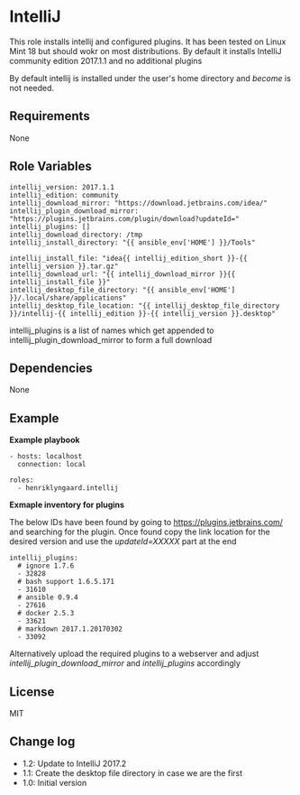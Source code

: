IntelliJ
=========

This role installs intellij and configured plugins. It has been tested on Linux Mint 18 but should wokr on most 
distributions. By default it installs IntelliJ community edition 2017.1.1 and no additional plugins

By default intellij is installed under the user's home directory and _become_ is not needed.

Requirements
------------

None


Role Variables
--------------

    intellij_version: 2017.1.1
    intellij_edition: community
    intellij_download_mirror: "https://download.jetbrains.com/idea/"
    intellij_plugin_download_mirror: "https://plugins.jetbrains.com/plugin/download?updateId="
    intellij_plugins: []
    intellij_download_directory: /tmp
    intellij_install_directory: "{{ ansible_env['HOME'] }}/Tools"

    intellij_install_file: "idea{{ intellij_edition_short }}-{{ intellij_version }}.tar.gz"
    intellij_download_url: "{{ intellij_download_mirror }}{{ intellij_install_file }}"
    intellij_desktop_file_directory: "{{ ansible_env['HOME'] }}/.local/share/applications"
    intellij_desktop_file_location: "{{ intellij_desktop_file_directory }}/intellij-{{ intellij_edition }}-{{ intellij_version }}.desktop"

intellij_plugins is a list of names which get appended to intellij_plugin_download_mirror to form a full download  


Dependencies
------------

None

Example 
-------

__Example playbook__


    - hosts: localhost
      connection: local
    
    roles:
      - henriklyngaard.intellij
      
__Exmaple inventory for plugins__

The below IDs have been found by going to https://plugins.jetbrains.com/ and searching for the plugin. 
Once found copy the link location for the desired version and use the _updateId=XXXXX_ part at the end        
      
    intellij_plugins:
      # ignore 1.7.6
      - 32828
      # bash support 1.6.5.171
      - 31610
      # ansible 0.9.4
      - 27616
      # docker 2.5.3
      - 33621
      # markdown 2017.1.20170302
      - 33092      
      
 Alternatively upload the required plugins to a webserver and adjust _intellij_plugin_download_mirror_ and 
 _intellij_plugins_ accordingly
      
      
License
-------

MIT

Change log
----------

* 1.2: Update to IntelliJ 2017.2
* 1.1: Create the desktop file directory in case we are the first
* 1.0: Initial version
